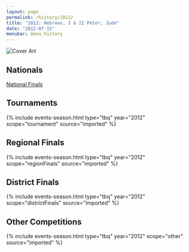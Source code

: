 ```yaml
---
layout: page
permalink: /history/2012/
title: "2012: Hebrews, I & II Peter, Jude"
date: "2012-07-15"
menubar: menu_history
---
```


<img src="{% link assets/scripture-portions/2012.jpg %}" alt="Cover Art" style="max-height:400px" />

## Nationals
<a href="{% link _pages/history/2012/nationals.md %}" class="button is-primary">National Finals</a>

## Tournaments

{% include events-season.html type="tbq" year="2012" scope="tournament" source="imported" %}

## Regional Finals

{% include events-season.html type="tbq" year="2012" scope="regionFinals" source="imported" %}

## District Finals

{% include events-season.html type="tbq" year="2012" scope="districtFinals" source="imported" %}

## Other Competitions

{% include events-season.html type="tbq" year="2012" scope="other" source="imported" %}